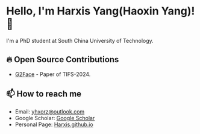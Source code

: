 # Hello, I'm Harxis Yang(Haoxin Yang)! 👋

I'm a PhD student at South China University of Technology.

## 🔥 Open Source Contributions
- [G2Face](https://github.com/Harxis/G2Face) - Paper of TIFS-2024.

## 📫 How to reach me
- Email: [yhxorz@outlook.com](mailto:harxis@outlook.com)
- Google Scholar: [Google Scholar](https://scholar.google.com/citations?user=6OmS2wgAAAAJ&hl)
- Personal Page: [Harxis.github.io](https://harxis.github.io/)
